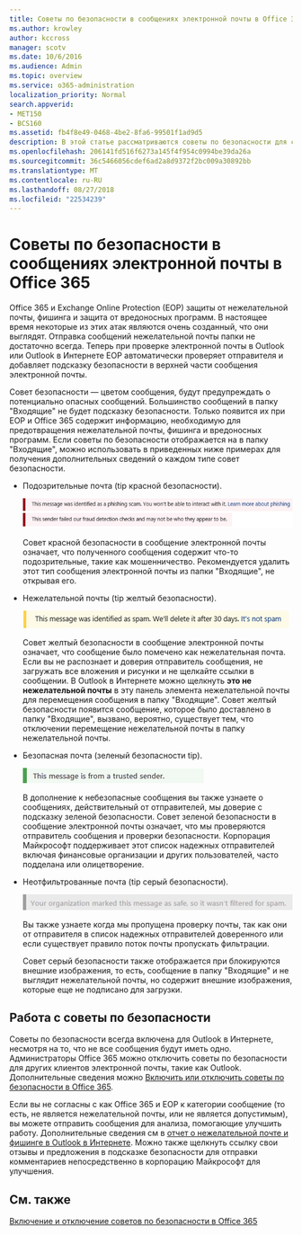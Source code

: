 ```yaml
---
title: Советы по безопасности в сообщениях электронной почты в Office 365
ms.author: krowley
author: kccross
manager: scotv
ms.date: 10/6/2016
ms.audience: Admin
ms.topic: overview
ms.service: o365-administration
localization_priority: Normal
search.appverid:
- MET150
- BCS160
ms.assetid: fb4f8e49-0468-4be2-8fa6-99501f1ad9d5
description: В этой статье рассматриваются советы по безопасности для сообщений электронной почты, отфильтровано фильтром нежелательной почты EOP и Office 365.
ms.openlocfilehash: 206141fd516f6273a145f4f954c0994be39da26a
ms.sourcegitcommit: 36c5466056cdef6ad2a8d9372f2bc009a30892bb
ms.translationtype: MT
ms.contentlocale: ru-RU
ms.lasthandoff: 08/27/2018
ms.locfileid: "22534239"
---
```

# <a name="safety-tips-in-email-messages-in-office-365"></a>Советы по безопасности в сообщениях электронной почты в Office 365

Office 365 и Exchange Online Protection (EOP) защиты от нежелательной почты, фишинга и защита от вредоносных программ. В настоящее время некоторые из этих атак являются очень созданный, что они выглядят. Отправка сообщений нежелательной почты папки не достаточно всегда. Теперь при проверке электронной почты в Outlook или Outlook в Интернете EOP автоматически проверяет отправителя и добавляет подсказку безопасности в верхней части сообщения электронной почты. 
  
Совет безопасности — цветом сообщения, будут предупреждать о потенциально опасных сообщений. Большинство сообщений в папку "Входящие" не будет подсказку безопасности. Только появится их при EOP и Office 365 содержит информацию, необходимую для предотвращения нежелательной почты, фишинга и вредоносных программ. Если советы по безопасности отображается на в папку "Входящие", можно использовать в приведенных ниже примерах для получения дополнительных сведений о каждом типе совет безопасности.
  
- Подозрительные почта (tip красной безопасности).
    
    ![Снимок экрана, которая отображает подсказки красной безопасности.](media/5078a0be-e556-44a1-b169-09d780d26898.png)
  
    Совет красной безопасности в сообщение электронной почты означает, что полученного сообщения содержит что-то подозрительные, такие как мошенничество. Рекомендуется удалить этот тип сообщения электронной почты из папки "Входящие", не открывая его.
    
- Нежелательной почты (tip желтый безопасности).
    
    ![Снимок экрана, показывающий подсказку желтый безопасности.](media/793c9265-ea44-48fd-a98f-804fadd4163b.png)
  
    Совет желтый безопасности в сообщение электронной почты означает, что сообщение было помечено как нежелательная почта. Если вы не распознает и доверия отправитель сообщения, не загружать все вложения и рисунки и не щелкайте ссылки в сообщении. В Outlook в Интернете можно щелкнуть **это не нежелательной почты** в эту панель элемента нежелательной почты для перемещения сообщения в папку "Входящие". Совет желтый безопасности появится сообщение, которое было доставлено в папку "Входящие", вызвано, вероятно, существует тем, что отключении перемещение нежелательной почты в папку нежелательной почты. 
    
- Безопасная почта (зеленый безопасности tip).
    
    ![Снимок экрана, которая отображает подсказки зеленой безопасности.](media/acbc11d0-f626-4848-9fbf-66eeeda3f803.png)
  
    В дополнение к небезопасные сообщения вы также узнаете о сообщениях, действительный от отправителей, мы доверие с подсказку зеленой безопасности. Совет зеленой безопасности в сообщение электронной почты означает, что мы проверяются отправитель сообщения и проверки безопасности. Корпорация Майкрософт поддерживает этот список надежных отправителей включая финансовые организации и других пользователей, часто подделана или олицетворение.
    
- Неотфильтрованные почта (tip серый безопасности).
    
    ![Снимок экрана, которая отображает подсказки серый безопасности.](media/c4d0cf8f-08e9-4c84-beee-1d9e0b022e0a.png)
  
    Вы также узнаете когда мы пропущена проверку почты, так как они от отправителя в список надежных отправителей доверенного или если существует правило поток почты пропускать фильтрации. 
    
    Совет серый безопасности также отображается при блокируются внешние изображения, то есть, сообщение в папку "Входящие" и не выглядит нежелательной почты, но содержит внешние изображения, которые еще не подписано для загрузки.
    
## <a name="working-with-safety-tips"></a>Работа с советы по безопасности

Советы по безопасности всегда включена для Outlook в Интернете, несмотря на то, что не все сообщения будут иметь одно. Администраторы Office 365 можно отключить советы по безопасности для других клиентов электронной почты, такие как Outlook. Дополнительные сведения можно [Включить или отключить советы по безопасности в Office 365](enable-or-disable-safety-tips.md).
  
Если вы не согласны с как Office 365 и EOP к категории сообщение (то есть, не является нежелательной почты, или не является допустимым), вы можете отправить сообщения для анализа, помогающие улучшить работу. Дополнительные сведения см в [отчет о нежелательной почте и фишинге в Outlook в Интернете](https://technet.microsoft.com/library/dn594557.aspx). Можно также щелкнуть ссылку свои отзывы и предложения в подсказке безопасности для отправки комментариев непосредственно в корпорацию Майкрософт для улучшения.
  
## <a name="see-also"></a>См. также

[Включение и отключение советов по безопасности в Office 365](enable-or-disable-safety-tips.md)

